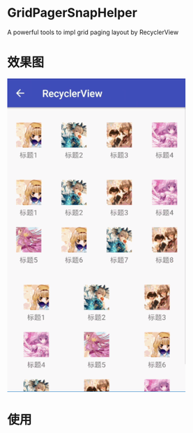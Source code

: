 # GridPagerSnapHelper
A powerful tools to impl grid paging layout by RecyclerView

# 效果图

![](screenshot/recyclerview.gif)

# 使用


